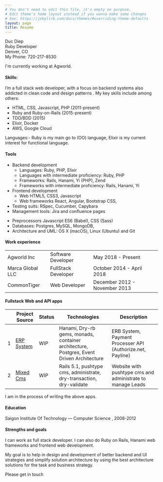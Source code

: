 ```yaml
---
# You don't need to edit this file, it's empty on purpose.
# Edit theme's home layout instead if you wanna make some changes
# See: https://jekyllrb.com/docs/themes/#overriding-theme-defaults
layout: page
title: Resume
---
```


Duc Diep<br>
Ruby Developer<br>
Denver, CO<br>
My Phone: 720-217-8530<br>
<p>I'm currently working at Agworld. </p>
<h4>Skills:</h4>
<p>I’m a full stack web developer, with a focus on backend systems also addicted in clean code and design patterns . My key skills include among others:</p>
<ul>
  <li>HTML, CSS, Javascript, PHP  (2011-present)</li>
  <li>Ruby and Ruby-on-Rails (2015-present)</li>
  <li>TDD/BDD (2015) </li>
  <li>Elixir, Docker </li>
  <li>AWS, Google Cloud</li>
</ul>
<p>
  Languages:- Ruby is my main go to (OO) language, Elixir is my current interest for functional language.
</p>
<h4>
  Tools
</h4>
<ul>
<li>Backend development
<ul>
  <li>Languages: Ruby, PHP, Elixir</li>
  <li>Languages with intermediate proficiency: Ruby, PHP</li>
  <li>Frameworks: Rails, Hanami, Yi (PHP), Zend</li>
  <li>Frameworks with intermediate proficiency: Rails, Hanami, Yi</li>
</ul>
</li>
<li>Frontend development
<ul>
  <li>Web HTML5, CSS3, Javascript </li>
  <li>Web frameworks React, Angular, Bootstrap CSS,</li>
</ul>
</li>
<li>
  Testing suits: RSpec, Cucumber, Capybara
</li>
<li>
  Management tools: Jira and confluence pages
</li>
</ul>
<ul>
  <li>Preprocessors Javascript ES6 (Babel), CSS (Sass)</li>
  <li>Databases: Postgres, MySQL, MongoDB, </li>
  <li>Architecture and UML: OS X (macOS), Linux (Ubuntu) and Git</li>
</ul>
<h4>
  Work experience
</h4>
<table>
  <tbody>
<tr>
  <td>Agworld Inc</td>
  <td>Software Developer</td>
  <td>May 2018 - Present</td>
</tr>
<tr>
  <td>Marca Global LLC</td>
  <td>FullStack Developer</td>
  <td>October 2014 - April 2018</td>
</tr>
<tr>
  <td>CommonTiger</td>
  <td>Web Developer</td>
  <td>December 2012 - November 2013</td>
</tr>
  </tbody>
</table>
<h4>
  Fullstack Web and API apps
</h4>
<table>
  <thead>
    <tr>
      <th>&nbsp;</th>
      <th>Project Source</th>
      <th>Status</th>
      <th>Technologies</th>
      <th>Description</th>
    </tr>
  </thead>
  <tbody>
    <tr>
      <td>1</td>
      <td><a href="https://github.com/ducdiepco/erp-system">ERP System</a></td>
      <td>WIP</td>
      <td>Hanami, Dry-rb gems, monads, container architecture, Postgres, Event
Driven Architecture </td>
      <td>ERB System, Payment Processer API (Authorize.net, Payline)</td>
    </tr>
    <tr>
      <td>2</td>
      <td><a href="https://github.com/ducdiepco/mixed-cms">Mixed Cms</a></td>
      <td>WIP</td>
      <td>Rails 5.1, pushtype cms, administrate, dry-transaction, dry-validate </td>
      <td>Website with pushtype cms and administrate to manage Leads</td>
    </tr>
  </tbody>
</table>
I am in the process of writing the above apps.
<h4>
  Education
</h4>
<p>
  Saigon Institute Of Technology — Computer Science , 2008-2012
</p>

<h4>
  Strengths and goals
</h4>
<p>
  I can work as full stack developer. I can also do Ruby on Rails, Hanami web frameworks and frontend web development.
</p>

<p>
  My goal is to help in design and development of better backend and UI strategies and simplify solution architecture by using the best architecture solutions for the task and business strategy.
</p>

<p>
  Please get in touch
</p>
